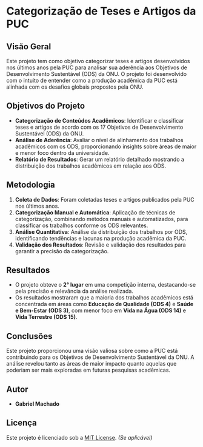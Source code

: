 # Categorização de Teses e Artigos da PUC

## Visão Geral
Este projeto tem como objetivo categorizar teses e artigos desenvolvidos nos últimos anos pela PUC para analisar sua aderência aos Objetivos de Desenvolvimento Sustentável (ODS) da ONU. O projeto foi desenvolvido com o intuito de entender como a produção acadêmica da PUC está alinhada com os desafios globais propostos pela ONU.

## Objetivos do Projeto
- **Categorização de Conteúdos Acadêmicos**: Identificar e classificar teses e artigos de acordo com os 17 Objetivos de Desenvolvimento Sustentável (ODS) da ONU.
- **Análise de Aderência**: Avaliar o nível de alinhamento dos trabalhos acadêmicos com os ODS, proporcionando insights sobre áreas de maior e menor foco dentro da universidade.
- **Relatório de Resultados**: Gerar um relatório detalhado mostrando a distribuição dos trabalhos acadêmicos em relação aos ODS.

## Metodologia
1. **Coleta de Dados**: Foram coletadas teses e artigos publicados pela PUC nos últimos anos.
2. **Categorização Manual e Automática**: Aplicação de técnicas de categorização, combinando métodos manuais e automatizados, para classificar os trabalhos conforme os ODS relevantes.
3. **Análise Quantitativa**: Análise da distribuição dos trabalhos por ODS, identificando tendências e lacunas na produção acadêmica da PUC.
4. **Validação dos Resultados**: Revisão e validação dos resultados para garantir a precisão da categorização.

## Resultados
- O projeto obteve o **2° lugar** em uma competição interna, destacando-se pela precisão e relevância da análise realizada.
- Os resultados mostraram que a maioria dos trabalhos acadêmicos está concentrada em áreas como **Educação de Qualidade (ODS 4)** e **Saúde e Bem-Estar (ODS 3)**, com menor foco em **Vida na Água (ODS 14)** e **Vida Terrestre (ODS 15)**.

## Conclusões
Este projeto proporcionou uma visão valiosa sobre como a PUC está contribuindo para os Objetivos de Desenvolvimento Sustentável da ONU. A análise revelou tanto as áreas de maior impacto quanto aquelas que poderiam ser mais exploradas em futuras pesquisas acadêmicas.

## Autor
- **Gabriel Machado**

## Licença
Este projeto é licenciado sob a [MIT License](LICENSE). *(Se aplicável)*
